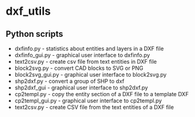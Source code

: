 # dxf_utils

## Python scripts

* dxfinfo.py  - statistics about entities and layers in a DXF file
* dxfinfo_gui.py - graphical user interface to dxfinfo.py
* text2csv.py - create csv file from text entities in DXF file
* block2svg.py - convert CAD blocks to SVG or PNG
* block2svg_gui.py - graphical user interface to block2svg.py
* shp2dxf.py - convert a group of SHP to dxf
* shp2dxf_gui - graphical user interface to shp2dxf.py
* cp2templ.py - copy the entity section of a DXF file to a template DXF
* cp2templ_gui.py - graphical user interface to cp2templ.py
* text2csv.py - create CSV file from the text entities of a DXF file

